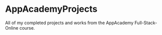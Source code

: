 # AppAcademyProjects
All of my completed projects and works from the AppAcademy Full-Stack-Online course.

